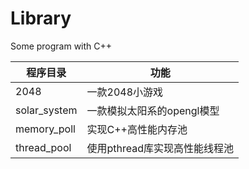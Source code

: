 # Library
Some program with C++

程序目录 | 功能
--- | ---
2048 | 一款2048小游戏
solar_system | 一款模拟太阳系的opengl模型
memory_poll | 实现C++高性能内存池
thread_pool | 使用pthread库实现高性能线程池
